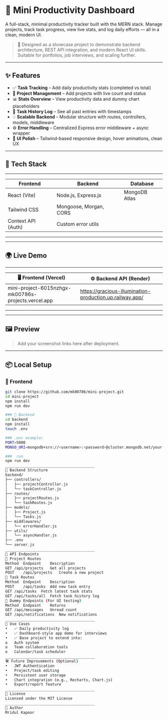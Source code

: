 # 🧠 Mini Productivity Dashboard

A full-stack, minimal productivity tracker built with the MERN stack. Manage projects, track task progress, view live stats, and log daily efforts — all in a clean, modern UI.

> 🎯 Designed as a showcase project to demonstrate backend architecture, REST API integration, and modern React UI skills. Suitable for portfolios, job interviews, and scaling further.

---

## ✨ Features

- ✅ **Task Tracking** – Add daily productivity stats (completed vs total)
- 📁 **Project Management** – Add projects with live count and status
- 📊 **Stats Overview** – View productivity data and dummy chart placeholders
- 📜 **Task History Log** – See all past entries with timestamps
- 💡 **Scalable Backend** – Modular structure with routes, controllers, models, middleware
- ⚙️ **Error Handling** – Centralized Express error middleware + async wrapper
- 💅 **UI Polish** – Tailwind-based responsive design, hover animations, clean UX

---

## 🚀 Tech Stack
---------------------------------------------------------------------
| Frontend             | Backend                    | Database      |
|----------------------|----------------------------|---------------|
| React (Vite)         | Node.js, Express.js        | MongoDB Atlas |
| Tailwind CSS         | Mongoose, Morgan, CORS     |               |
| Context API (Auth)   | Custom error utils         |               |
---------------------------------------------------------------------

---

## 🌍 Live Demo
------------------------------------------------------------------------------------------------------------------------
| 🖥️ Frontend (Vercel)                                | ⚙️ Backend API (Render)                                       |
|-----------------------------------------------------|----------------------------------------------------------------|
| mini-project-6015nzhgx-mk00786s-projects.vercel.app | https://gracious-illumination-production.up.railway.app/       |
------------------------------------------------------------------------------------------------------------------------

---

## 🖼️ Preview

> Add your screenshot links here after deployment.

---

## 📦 Local Setup

### 🔧 Frontend

```bash
git clone https://github.com/mk00786/mini-project.git
cd mini-project
npm install
npm run dev

### 🔧 Backend
cd backend
npm install
touch .env

### .env example:
PORT=5000
MONGO_URI=mongodb+srv://<username>:<password>@cluster.mongodb.net/your-db

###  run
npm run dev
________________________________________
📂 Backend Structure
backend/
├── controllers/
│   ├── projectController.js
│   └── taskController.js
├── routes/
│   ├── projectRoutes.js
│   └── taskRoutes.js
├── models/
│   ├── Project.js
│   └── Tasks.js
├── middlewares/
│   └── errorHandler.js
├── utils/
│   └── asyncHandler.js
├── .env
└── server.js
________________________________________
📡 API Endpoints
🔹 Project Routes
Method	Endpoint	Description
GET	/api/projects	Get all projects
POST	/api/projects	Create a new project
🔹 Task Routes
Method	Endpoint	Description
POST	/api/tasks	Add new task entry
GET	/api/tasks	Fetch latest task stats
GET	/api/tasks/all	Fetch task history log
🔹 Dummy Endpoints (For UI testing)
Method	Endpoint	Returns
GET	/api/messages	Unread count
GET	/api/notifications	New notifications
________________________________________
🧠 Use Cases
•	✅ Daily productivity log
•	✅ Dashboard-style app demo for interviews
•	✅ Base project to extend into:
o	Auth system
o	Team collaboration tools
o	Calendar/task scheduler
________________________________________
🛠️ Future Improvements (Optional)
•	JWT Authentication
•	Project/task editing
•	Persistent user storage
•	Chart integration (e.g., Recharts, Chart.js)
•	Export/report feature
________________________________________
📄 License
Licensed under the MIT License
________________________________________
👤 Author
Mridul Kapoor
